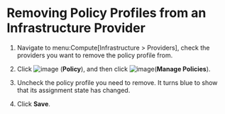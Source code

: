 # Removing Policy Profiles from an Infrastructure Provider

1.  Navigate to menu:Compute\[Infrastructure \> Providers\], check the
    providers you want to remove the policy profile from.

2.  Click ![image](../images/1941.png) (**Policy**), and then click
    ![image](../images/1851.png)(**Manage Policies**).

3.  Uncheck the policy profile you need to remove. It turns blue to show
    that its assignment state has changed.

4.  Click **Save**.
